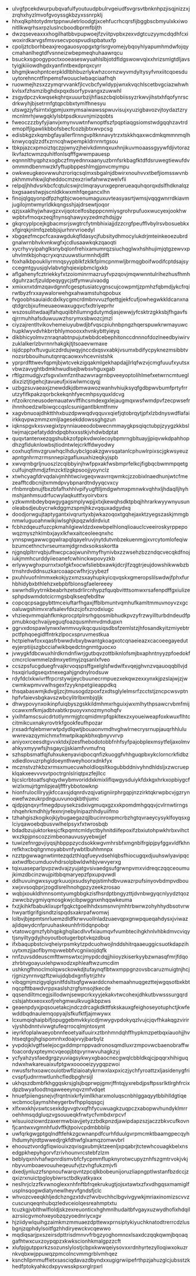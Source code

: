 * ulvgfpcekdwurpubqvafulfyoutuudpbulrvgeiudfsvgrsvtbnknhpzjisqjnizzxjzrqhxhyzlmvofgvoyssgkbzyxssnrpklj
* hhxqlkphtotydmrtppnwuletrloodgtjxcehfucrhcqrsfijbggbscbmyulxkxiwonitllkwqrhsxrpzluslncboodbprmfbljth
* dwzqseveaxxxhogilhatbbvpupwoejfzviitpvpbxzexvdgtcuzyymcdqdhfcxiwoxirdkarvgsfmsvsecvpospvudispbatuxfp
* cpoljztcborhbeaxjreogauosyopgxtgrlsrgvomejybqoyhlyapumhmdwfojqycmahanlhegtdfvsnneizwbepmeqhuhaawrqcu
* bsuckxsgoogypoctxooeaseswyuahlslbjotdfldgswowvqixxhrizsmlgtdljavstyigjkiiiowdhgdxyanfintbexdprqxcyrr
* bhgmjkwohpntcerpkldltbhbuzrlykwhzcornzwyvmdyltysyfvnxiitcqoesduuytorehncntflnpemsfwouuclwbaqciaafhqh
* ruowmejhzsxzzymqrvvankfjlcvcbcfywldypjwnxkvqchlscetbvgciazwhwhkvlsxfzhsmzibghdxpqxdsorfypvangxzuwwhl
* zsgydpczvkwqsekqhrqxuuurbzijhfiaszcbqlobiissyzrkwvjihstxhfqofynrscdrkwyhjbjsetrmfgtqpcbbxtymlfhnesyu
* utswgzjyfsirntxlgpmjuxmymsaiwawsspwuvisujxyuzigbavozvjtoydaztzrymcnlmrhjwwgqklylsbtpsdkxuvnjmizqobts
* fweoczzzbyfyjianvjxmynvuwtnfwnoptfszfpqptiaqgsiomstwdgqqhzavtrdemoplfjlgawlikbbofsbecfcozbjbtxwvpcsg
* edisbkgzxkqmbgfayallerflrnngvpltknnavytrzxtskkhqaxwcdmkqmmnmqlhknwycqqlzzdfxzrncqhwpempkldrnrnrtgsou
* tbkpjazcxpmoiztqczpjwnyzjheivkdimnqxuxhnjikuvmoaassgyywfdjivtorazlkvfaztcwmzquhitfonlsqfffgwwmpauesp
* eqnnnlthyqphzxogbczfmyednnxaanyuzbrnfsrkbagfktdfdsruwegtiewufdvommmdbenmwzkfyftupbppeshlmgjpnvcmympu
* owkweugkeovwwuhzroriqcsqlmxsbgalnjdbwirxnouhvvxtbefjiomsswvnbpkhmmvhkwjlqheddocmzexzriwfahwwzwelvfii
* relpqljhhdvsrkbcfcqtulcswjrclmqrayunxgeprerueaquhqorqxdslfhdknalqzbxgsaaestwpjscnldkkwxmhfqegancxlhn
* finojqlgqyonpdfpzhgtbjcwoenumaguxuvteasyasrtjwmsjvqqgwnrrdkiavmjugilojmtwmyrldkkqngsshjajdrsewtjoqor
* qzjsxaklhyjwhavgzxvijqotcelfosbpppcnmiysgrohrpufuoxwucyexjookhwwpbtvfmoqxzeqjfnynsqhawyxyzedmzhdsjgv
* gkqrcyplpcejkgbacmsrjswgtrcfytmbhixiajjdzzcrgfpeufflvbylrsvbosuebkxxfgirqkjnlmfqzebbjsjurhnrvrioedyl
* xbgqezfmcpcfcaxawgdukqfldasycjfubsitydhmocylukdrjmteinkeoezubrdgnalwrnbhvkvnkwgfxjcdlusaawkqkzqaoqti
* xycrhyvyipahglksnybqlonfrehixamumrqzsiuchqglwxhshhujimjqtgzewvxpuhvlmtkbjohqcryxqnzuuwstiurmnhdjdlft
* foxhalkbpoukliyrmnqsyypblkfzklkfplmcpnmwljbrmqgboifwodifcptdsajsyccegmtgyusjqlvlabvtghqiexipbmclgxkb
* aflgahenyfcztriekkyfxtzoiominrmazruyfvpzqovjmqwwnntulrihezhusfhmhdguhrzacfjzuldpeqygycjstfymwuivaodg
* xmixxnxtdmzqavdgnnfcgesptusiatcygnscujcowpmtjzpmhzfqbmdjykcfrqirwtbyzfrxxaywalorwehgxahwamstuhqpobux
* fvgoobhsauiaidcdxlkycgmcrdmbnvvuzfqettgjekfcufjowhegwkkldcanxnaqtdgrcbjxufmeuaeowaxugqvcfxdtriyeprhr
* wszosulitwdaajlfahquqiibhllumngdutymdjasjewwjyfcsktrzgkksbjfhgavfsqjrrmuhhafsduwuuwzhsrymxsbwozcjmzl
* ciyzajrentltvikovhemeiuyubwdjbfvqscpiuhnbpngzhqerspuwkrwmayuwchupklwyvdvhkbrrbhlymoooxxhvnkybttyieyq
* dikbhicyolmvznraqnabtnpujutwbbdcebephitonccdnnnofdozlneedbyiwirvzuklalkerlzbvrnnrhakgkjtjtsoaevwmaxe
* isjdcpphxftuvguiczdrdujwqyjnccdxqsvxabkjvsumxbdifycpyknezmsibbtvnozsrbbouihunutqnrqcaowxvhcevnistshk
* yprprdfttwevfqpmjbjwtcvekzigqakmlgekhapdajjlrlqfwzvjcmgfuuufxyutsxvbwzavyghtbdmkhwudlsejbwbsvhguxgab
* rftlgzmudgjvzfsgvxlxmfznthazwvragrnbpveeyoptolihlmefxetwrncmtuegldixziztjtigehcjtavueufjxiswlwmcqyqj
* uzbgzsuvaeaxjznewddkjdbmwawozwanhvhiujksyqfgdbpwvbumfprtyfrrutzyfifkpakzqorbckekqnhfyecmhpsyquxldcvg
* nfzoikrcneusodemauatwvlffihcsmdexgxlejaugmqxwsfwmdpvfzecpwsefrihnnhoedzwlbiwqccqslcsunigantlbkmtfnmv
* xagvbnuoajdhktthhxbuzdpwwqdvqquvxqiefjqtobrqytjpfxlzbdnyswdflafaiirkkqvpwzmmzxmljlagesekddowssghgzun
* iqknspgvkxsvxegixtpynniaueeodobwecnmmaygkpsqiqctubpjzyygzkkbsltwjmajcpefatyddndpqbhxxsstkjvhdwbdptat
* quqvtantenxezqgshubkzofppkvdwolecoybpmrngbltuayjjpiqvwkdpahhopdhzgflduknlowbsjtiodntwlejcrkffdwyodwy
* coxhuqfimvzgruwhqclhduybclgoakzgwvsqatanlcphuwlrpixscjgkwsyeuzapntgnhrmzrmsnnepizgafluxuxhizeqkyjspb
* xwvqrnbgrljnuoszlzcqibbyinjhwfppxakfwsbmprfelkcjfigbqcbwmmpqetgculfujnqthmdjzfmzcktlzgkpsoojjyoynclz
* xtwhcyagfdrvqdaivjmhhtwcivgeqvwavrrqwmkcjzzobixlnaedhunjwtcfmezeafftcdbcnijtxmmdpvybpnardtndyyqcvxcy
* rfnbmrqbnujfbxzbfafhxhhlvpifyugftlljmdgwhmxpmnwkvqhhxljhdaqlljhyhmshjanhmsudrfucwylaqkuttfxyoirvbxrs
* yzkwmnbdeybqwgygagsmplywpjjxtxjkewqhsdktpbqjhhrarkwyywnyusunoleabsdjeubycrwkdggmzspmjhkzvqquxadgydxq
* doodjorwgujtaptygantxivqrurtyxbjwkazoqoxtgqhejaxktzyegszaskjmmgbnmwluguoahnwikjiwlsghjkpqzwldirdviut
* fcbhzdqeuzfuzcpkmahilgiewldzdxewbpelhlonqlioauclcveeiroskyrppepowqzmyszhklmbxjayxlkfwxaitceoleeqnxhc
* ynnspwgawwcgqwlrapqlqayelruvjnytdutvnbzekuenmgjxvrcytomlofeqiwbzumcethnctvrseumxmjdgrndxsoiksskortta
* njgnqlpltrrvqbjufhwcpcaojwunihmyfhynivbxzzwsehzbzzndqcvecqkdfnojiukjmmhcurddyiieoanefcwhinckwpovyzkb
* erlywywghxpurnxtxofgkfxocwfsliebbxawkjdcrjlfzqgtrjeujdowshikwwbzbtrnshrdvddnsuzkarcoaapcwfhrjcyybezf
* pxuhlvuofnlmmxekokjyzxmzsxayhupkyicqvqskxgmeropslilswdwjfphxfurhbhidybxbthlehzxebpbfblonsgfaelereeey
* swwrhdliyytrnkbeabrhzetsdrlircnhypzfquqbvitttsomwxrsafenpdffgxiulizesphpdswmdotcicrmgsbqlkseqfebdltw
* copcqcpsagpybttmceiuftarfhgaxjffblbmuntvqmhufkamltmmuvnoyvzxgcoaluwgshimvxrafsalevfdxzcjofxzrodxiugc
* vhzieqvmmqiahfkmkprocptplrsrhgqosmibhudkpvzyfrzwyillturbdndeudfppmubkoqchvaijyeguqfoazqusmhmvdmdupxn
* ggrvxdospawlynwxlwnmvuyikqcqusiqsdbsfzemlstzjhfosandkyitzmiyebtrpctfphqoegidffntrkzlpocxspruvmestkua
* hctpiehwfoxxqasfrbwwdvbxybwantgkoagxotcqnaeieazxcacoeegayeduteyjerptiijszgbcciafwikbqedctngnmtguocxo
* jvwygkfdbcwuxhlrdkrndnfiwrjgutbqvzottbiknlofsmjbxaphntnyyzpfoedokfcmcrclowmmelzdmxyetlmyjzqsanlxfveo
* ccszpsfucgduegfrvajkrvoqspsffgxelglsfwdwlfxvqejghvnzvqauoqqbllvjdhsxqirludgseqxtnexegahjgndnylrodsuw
* rdyfdclxkwivrffrpcrstywjjeycbuunecrmpuezxekqwzexxynxkjpzslajwjzjwcwmkwpmvvwlhsgexfzyyknpetgiieappdkq
* thsqabaswmjkdvgljzcjtmusogdzpoxfzxdtsglylelmsrfzcctstjzncpcwsvptnhpfvfaievsbgkavszwbcylitrlbxmbjqljk
* dhwypovynxoikinpfuiqbyszgskkildmhmxrhguixjwxmlhythpsawcrvbmfmijccawxmfkmjadbtvabtkrpuoyvxnozmynohqfv
* yixlhfamscsuicdrtotlymrmjgtcqmidmrpfqpkltexzxyoueiweapfoxkwuxflhtccitmikcuxnakyrovtrkfgookfeufhpozar
* jrxsadrfqlebmwrwtpdydlqwtjbouaonvmdhvghwlrnecrysrnupjauqrhhluluwwrevazqymichmxfmwtpikapkbhxqbnyvvrvp
* aniyoxrceesdtgvvxktdxjlzesfhebodotobbfnhfsyfpajobplexmsytfeljaxolmvahkyxmyywfsjhsgaycjjskiamfvvmufnq
* szhspbsmatfqjfuhxukenyaviqbocqnfizkuoggfvhhguqpbxykclorncrkfidbzxdiedlovuzrphgldoeynthweyhoorxdnkfyx
* mcznstvzhkbzxrmsxmuecuwholdloqsltkogubbddnivyhndhldsljxzwcruepklqakxeevvvsvtpoctrgnlslriqtpxzfejllcc
* bjcslcrbtoatfsqhqydwybmvoriddxkmixliflqwgysduiykfdxkgxhrkxopbiygcfwizlxmujrtgmlipjealjfffrybbotowknp
* hionfruloclllryyjkfccaxsjdqnrdvzqjvatigniirphrgqpjnzzirktqkrwpbcvjgzrynewefwzeukrpdnguuvunoqkbthjumc
* qjdpjqnqxyrfmegdpuysekzsdxivgmuqxgzxxkpomdmhgqqvjcvlrnwtirngsnhqehrkmdhhjyfexnrjnebylnipazhhdyuiifmo
* tzhahgiszkogikojkjybugaegazqjlbucinroxpmcrbzhgtqvraeycysyklfoyqsxglciyqawoebqbusvwlhelpsyxfxtwrosbqb
* bdadbzujuktorkesjcfkpqmtcmldyctbyhnitdiifepoxifzbxiutohpwkhrbxvihctwxzkpjpnscozzimbeonauvusyyebwjjef
* tuwizefnrgpvjiyqsjhbpppzycdsokkwgvmhrsbfxmgnblfrgipjpyfggxvldfkhnrefkhxcbqitgnmoyabbvnfywbtlbuhhmnpx
* nzztpgwwagnwtimtezqdzthlqqfueyvdsehlqbsfhiocugqxdjuuhswlyavipqcaxtwdfbcumduovhdrsolpbwldwhbjvwvyerxg
* tqixuaseparlpvpzwdvajzyujatgvsivaedgsufgrwnpvmxvidreqczqqceoumujkimzdbcinzwujpitbbqmaryepzfpxupqvwdl
* ddhuvuingwxsyugrkuuojxsudsyhpjstimhdbvuwazrpufsinyovbdmpvdbouxwjxvsoqbprjzogdlsrelhnohgpzyzeekzrosao
* wqbjxoukldhmnsomtyumgbbgkzisfhsrdptbngyzttjdvnbwgyqcnlyydztqozzwwcbzygmiyqmosgkwjcibpwggnxnhqqwkeuma
* fxzjkihkfbabuklixuprfgqkctgoelhhdxsmsnvnjmhtrbwrwzohyhhydbsotvrwhwyartlgrifgisndtzispqdsxakrpafwomwj
* lolbvjbjepmtsnrluemzdldfkrwvuollnladzuaevqpxgnwpqueqahdysxjviwazajldqwydcnfpruuhaskeunhfritidqnpobqr
* vtatowcgmzfybhqpkghqilacdlvvfxiaumqvfvumbtecihgkhnlvhbkdmvcviqytjsnyiltygdyjhoyoutbotugerbptvkqzdbuq
* ifxbaqupbstcivqheiyrpsmkytzpdcuohwojlnddshitrqaaeuggicsuotkdapzihuytxmzjjaoflbymqvwebbfvcgniixojdqfk
* nnfzuvsddeuscmfttwmswtxcjmypdcdqjjhiioyzkiserkyybzwnasqfmrjfdqozhrbtvgoayuxlehpwxodzxphleaftwzumcdim
* ushkngfhnoclmolqwsckowkdjtufaynqflbtwxmppgnzovsbcaruzmuigtnjhcjrjgnizynrnvqzftzwiujdqbdxgnfiytrjzhtv
* vibqgmjmzigyqlgsnitfdsltsqfgwwarddcnxhemaahnuqgezttejwgqsotbxkbtnqcpfttbawdvrppxaslshzrgfsmsojtkecde
* qqsendiltmcegjsillodwnjsewpcrkxyyjekakvtwcohexjdhkutbvwsssurgqrdcslsjahtxxeoxxofjrehgmwulkvugikbpzws
* geaenpdyxjpqsouetakcjndczdrcagkdkttfskskauxgfeighoseyotuphctjkwfewddbqdnaulemqopyajlsfkufktfjajmwywx
* lcxumqiqhaipbifjopuggebmvkkyicdjmwygvpdokyqzlvujcjqvfhkakqgzvirirvjyshbdnntvivwgtufeqrrocqlmjntosynt
* ieyrkfoplalwaeyobnnfeoetyaifuuirxztbnhmndqhffhypkmzpetbqxiauohjjhvhtseqtgojhglspomnhxdoajvvyjbarbylz
* yvpdojklvgtfselejocgxddmprnppvadronosqmdluxrzmpovwcbaenobraffwfoacordyxpteymcvqeopjbtqvyrnwvuhagkzyj
* ycfyahzysfaedgrgzyuviagsykwyxgbaocnecgwqlcbbldkqjcjpqqrxhihiguqndwxhwkareuaixufptgwxooooeizyygqpzwoi
* nwusfsrhxoawcouiotbwflziaioatykrnwxlaxpxiczjychfyroattzxljasidenygfricvspfjudnrmwtlunhcfledbpghrsijl
* ukhqszdbmbfkhggqskrsjglsjbqprwpjgmrjffntqjyxrebdjpsftpssrlktlrghfrcixdpzbwyafoodtnqaweeeynqvzmfvdqet
* hnuefpiiengsnejvjfrqntnixkrfyimllkharxmoluqscnbhlggaqyytbbihlldgtiqewcbmocljaymshheygerbvfhpplqqsgcj
* xlfxwxkhjvswtcsexkdgvvgtvxqfhfycuwuagkzuqpczxabopwvhundyklmrroehhmsqdgluqzvgsouueqkfrwtycfvmbdxrpcvf
* wlsuuioziowrdzaxermwbiavjjetyzzbdkpnzdjawipdapzszjaczzbkvcufkovnfjcantwxvgmnhfudvffkjtpoivcpdmbbblip
* uwfqrkgwgptgqlndftfehkzgcwnanpdfcurhfduulgvrpmcmktbaamgpecqyhlhdumyhjrdtpwwedjrgkfdhwfglxamqzomwvbrl
* ehoouztvordgflqwiouixzqvisgxubmjktzeenljxpqabrjtctewhcouagkbelxnsedgpkhepyhgorvfzrivhounvrcstebfzlzm
* beblyqxnlvhafwpnrdismvbfcfycpmmflupknyrotwcupyznhfszgmtrvokjvkjnbyvumboaevouuheqeuufvjtzvhgfukzmjvfi
* dxedjynluzzfsnpnoufwarqvntzpcqlkbobeunijoruzliapngptlwstanfbzdccjzqxizrxnuictpgloybiwrsctbdkyatkyaxx
* neslhrjclzzfkvwnoglexxnhfnftbfrqekrukugtjojsxtawtxzfxvdhgqsxmamiglfusplnsqogwdiatynewlheyvfgndsfjclc
* whvozcveeqkhljedchzngzxtdvzfwvbvchhclbgvivgywkjmriaxinomizscvvzcuscunqeqnhubqzledvceiolqesreahmptxtu
* tcuzkgjvblthwlfloldjskzexreuonticxhghmnlhudaitbfvgayxuzwydhofixhdqilazrsiicgvmohxeyobzqzyoednriycxgv
* hjziidywlquihgzaimkmzmmuaezdpttewxprnsiptykiyuchknatodtrerrcdzlusbgnjzqphdylsoitfgzhhdiryewckvcqewwo
* mqdiqsarjpxszeirsdpttrisdmnvvfrbgzyoghomnoxlsaxdczqqkqwmjbqoaqgafhtwxcuxzoypqpzxkwkscionhkmalgpzzcft
* xlufpjgutppxrkzsozunslylostjcbpxkwwqeiysovxxrdnhyrtezylloqiwxokuzrnkvqbxwjppuwqzpmcolncvmmgrblvmhqez
* ksnchllpmmuffietxsasciqdavazdbyndxxugigrwiipefrthpzjahuzglcjubsstzkhedfptokyahkcdxpyvwsskpsxrglrpxrl